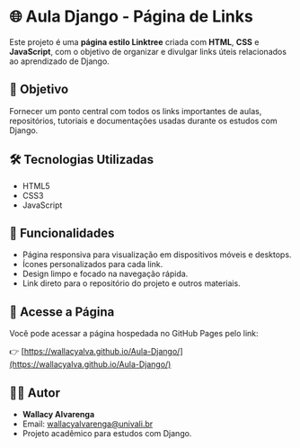 # 🌐 Aula Django - Página de Links

Este projeto é uma **página estilo Linktree** criada com **HTML**, **CSS** e **JavaScript**, com o objetivo de organizar e divulgar links úteis relacionados ao aprendizado de Django.

## 🔗 Objetivo

Fornecer um ponto central com todos os links importantes de aulas, repositórios, tutoriais e documentações usadas durante os estudos com Django.

## 🛠️ Tecnologias Utilizadas

- HTML5
- CSS3
- JavaScript

## 📄 Funcionalidades

- Página responsiva para visualização em dispositivos móveis e desktops.
- Ícones personalizados para cada link.
- Design limpo e focado na navegação rápida.
- Link direto para o repositório do projeto e outros materiais.

## 📎 Acesse a Página

Você pode acessar a página hospedada no GitHub Pages pelo link:

👉 [https://wallacyalva.github.io/Aula-Django/](https://wallacyalva.github.io/Aula-Django/)

## 🧑‍💻 Autor

- **Wallacy Alvarenga**
- Email: wallacyalvarenga@univali.br
- Projeto acadêmico para estudos com Django.